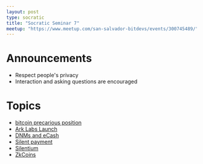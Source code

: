 ```yaml
---
layout: post
type: socratic
title: "Socratic Seminar 7"
meetup: "https://www.meetup.com/san-salvador-bitdevs/events/300745489/"
---
```


# Announcements

- Respect people's privacy
- Interaction and asking questions are encouraged

# Topics

- [bitcoin precarious position](https://bluematt.bitcoin.ninja/2024/05/11/bitcoins-precarious-position/)
- [Ark Labs Launch](https://blog.arklabs.to/introducing-ark-labs-a-new-venture-to-bring-seamless-and-scalable-payments-to-bitcoin-811388c0001b)
- [DNMs and eCash](https://delvingbitcoin.org/t/dnm-ecash-and-privacy/916)
- [Silent payment](https://bitcoinops.org/en/topics/silent-payments/)
- [Silentium](https://x.com/TheSingerLouis/status/1790824126472667227)
- [ZkCoins](https://twitter.com/robin_linus/status/1781832291938877704)
